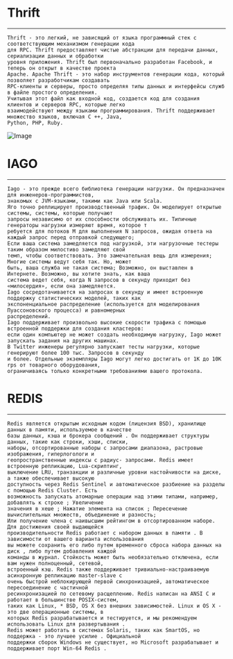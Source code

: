 # Thrift
* * * 
    Thrift - это легкий, не зависящий от языка программный стек с соответствующим механизмом генерации кода
    для RPC. Thrift предоставляет чистые абстракции для передачи данных, сериализации данных и обработки
    уровня приложения. Thrift был первоначально разработан Facebook, и теперь он открыт в качестве проекта
    Apache. Apache Thrift - это набор инструментов генерации кода, который позволяет разработчикам создавать 
    RPC-клиенты и серверы, просто определяя типы данных и интерфейсы служб в файле простого определения. 
    Учитывая этот файл как входной код, создается код для создания клиентов и серверов RPC, которые легко 
    взаимодействуют между языками программирования. Thrift поддерживает множество языков, включая C ++, Java, 
    Python, PHP, Ruby. 
![Image](http://thrift-tutorial.readthedocs.io/en/latest/_images/Apache_Thrift_architecture.png "Просмоты всего")
# IAGO
* * *
    Iago - это прежде всего библиотека генерации нагрузки. Он предназначен для инженеров-программистов, 
    знакомых с JVM-языками, такими как Java или Scala.
    Яго точно реплицирует производственный трафик. Он моделирует открытые системы, системы, которые получают 
    запросы независимо от их способности обслуживать их. Типичные генераторы нагрузки измеряют время, которое т
    ребуется для потоков M для выполнения N запросов, ожидая ответа на каждый запрос перед отправкой следующего; 
    Если ваша система замедляется под нагрузкой, эти нагрузочные тестеры таким образом милостиво замедляют свой 
    темп, чтобы соответствовать. Это замечательная вещь для измерения; Многие системы ведут себя так. Но, может 
    быть, ваша служба не такая система; Возможно, он выставлен в Интернете. Возможно, вы хотите знать, как ваша 
    система ведет себя, когда N запросов в секунду приходит без «милосердия», если она замедляется.
    Iago сосредотачивается на запросах в секунду и имеет встроенную поддержку статистических моделей, таких как 
    экспоненциальное распределение (используется для моделирования Пуассоновского процесса) и равномерных 
    распределений.
    Iago поддерживает произвольно высокие скорости трафика с помощью встроенной поддержки для создания кластеров:
    если один компьютер не может создать необходимую нагрузку, Iago может запускать задания на других машинах. 
    В Twitter инженеры регулярно запускают тесты нагрузки, которые генерируют более 100 тыс. Запросов в секунду 
    и более. Отдельные экземпляры Iago могут легко достигать от 1K до 10K rps от товарного оборудования, 
    ограничиваясь только конкретными требованиями вашего протокола.
# REDIS
***
    Redis является открытым исходным кодом (лицензия BSD), хранилище данных в памяти, используемое в качестве 
    базы данных, кэша и брокера сообщений . Он поддерживает структуры данных, такие как строки, хэши, списки, 
    наборы, отсортированные наборы с запросами диапазона, растровые изображения, гиперлогологи и 
    геопространственные индексы с радиус- запросами. Redis имеет встроенную репликацию, Lua-скриптинг, 
    выключение LRU, транзакции и различные уровни настойчивости на диске, а также обеспечивает высокую
    доступность через Redis Sentinel и автоматическое разбиение на разделы с помощью Redis Cluster. Есть 
    возможность запускать атомарные операции над этими типами, например, добавлять к строке ; Увеличение 
    значения в хеше ; Нажатие элемента на список ; Пересечение вычислительных множеств, объединение и разность; 
    Или получение члена с наивысшим рейтингом в отсортированном наборе. Для достижения своей выдающейся 
    производительности Redis работает с набором данных в памяти . В зависимости от вашего варианта использования
    вы можете сохранить его либо путем временного сброса набора данных на диск , либо путем добавления каждой 
    команды в журнал. Стойкость может быть необязательно отключена, если вам нужен полноценный, сетевой, 
    встроенный кэш. Redis также поддерживает тривиально-настраиваемую асинхронную репликацию master-slave с 
    очень быстрой неблокирующей первой синхронизацией, автоматическое пересоединение с частичной 
    ресинхронизацией по сетевому расщеплению. Redis написан на ANSI C и работает в большинстве POSIX-систем,
    таких как Linux, * BSD, OS X без внешних зависимостей. Linux и OS X - это две операционные системы, в 
    которых Redis разрабатывается и тестируется, и мы рекомендуем использовать Linux для развертывания . 
    Redis может работать в системах Solaris, таких как SmartOS, но поддержка - это лучшее усилие . Официальной
    поддержки сборок Windows не существует, но Microsoft разрабатывает и поддерживает порт Win-64 Redis . 